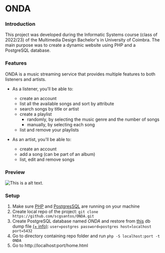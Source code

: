 # ONDA

### Introduction
This project was developed during the Informatic Systems course (class of 2022/23) of the Multimedia Design Bachelor's in University of Coimbra. The main purpose was to create a dynamic website using PHP and a PostgreSQL database.

### Features
ONDA is a music streaming service that provides multiple features to both listeners and artists.

* As a listener, you'll be able to:
    * create an account
    * list all the available songs and sort by attribute
    * search songs by title or artist
    * create a playlist
        * randomly, by selecting the music genre and the number of songs
        * manually, by selecting each song
    * list and remove your playlists


* As an artist, you'll be able to: 
    * create an account
    * add a song (can be part of an album)
    * list, edit and remove songs

### Preview
![This is a alt text.](/image/sample.png "This is a sample image.")

### Setup
1. Make sure [PHP](https://www.php.net/downloads.php) and [PostgresSQL](https://www.postgresql.org/download/) are running on your machine
2. Create local repo of the project: ` git clone https://github.com/scgsantos/ONDA.git `
4. Create PostgreSQL database named *ONDA* and restore from [this](ONDAdb.sql) db dump file [(+ info)](https://www.postgresql.org/docs/current/backup-dump.html): ` user=postgres password=postgres host=localhost port=5432 `
6. Go to directory containing repo folder and run ` php -S localhost:port -t ONDA `
7. Go to http://localhost:port/home.html
